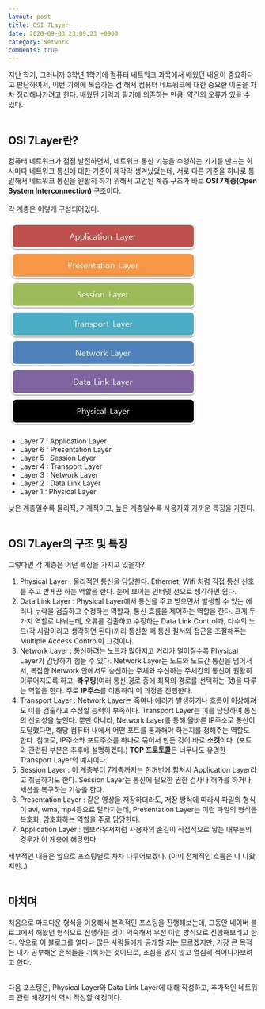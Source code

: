 ```yaml
---
layout: post
title: OSI 7Layer
date: 2020-09-03 23:09:23 +0900
category: Network
comments: true
---
```

지난 학기, 그러니까 3학년 1학기에 컴퓨터 네트워크 과목에서 배웠던 내용이 중요하다고 판단하여서,
이번 기회에 복습하는 겸 해서 컴퓨터 네트워크에 대한 중요한 이론을 차차 정리해나가려고 한다.
배웠던 기억과 필기에 의존하는 만큼, 약간의 오류가 있을 수 있다.
<br/>
<br/>

## OSI 7Layer란?  

컴퓨터 네트워크가 점점 발전하면서, 네트워크 통신 기능을 수행하는 기기를 만드는 회사마다 네트워크 통신에 대한 기준이 제각각 생겨났었는데, 서로 다른 기준을 하나로 통일해서 네트워크 통신을 원활히 하기 위해서 고안된 계층 구조가 바로 **OSI 7계층(Open System Interconnection)** 구조이다.
<br/>
<br/>
각 계층은 이렇게 구성되어있다.

![osi7layer](../img/osi7layer.jpg)

- Layer 7 : Application Layer
- Layer 6 : Presentation Layer
- Layer 5 : Session Layer
- Layer 4 : Transport Layer
- Layer 3 : Network Layer
- Layer 2 : Data Link Layer
- Layer 1 : Physical Layer

낮은 계층일수록 물리적, 기계적이고, 높은 계층일수록 사용자와 가까운 특징을 가진다.
<br/>
<br/>

## OSI 7Layer의 구조 및 특징

그렇다면 각 계층은 어떤 특징을 가지고 있을까?

1. Physical Layer : 물리적인 통신을 담당한다. Ethernet, Wifi 처럼 직접 통신 신호를 주고 받게끔 하는 역할을 한다. 눈에 보이는 인터넷 선으로 생각하면 쉽다.
2. Data Link Layer : Physical Layer에서 통신을 주고 받으면서 발생할 수 있는 에러나 누락을 검출하고 수정하는 역할과, 통신 흐름을 제어하는 역할을 한다. 크게 두가지 역할로 나뉘는데, 오류를 검출하고 수정하는 Data Link Control과, 다수의 노드(각 사람이라고 생각하면 된다)끼리 통신할 때 통신 질서와 접근을 조절해주는 Multiple Access Control이 그것이다.
3. Network Layer : 통신하려는 노드가 많아지고 거리가 멀어질수록 Physical Layer가 감당하기 힘들 수 있다. Network Layer는 노드와 노드간 통신을 넘어서서, 복잡한 Network 안에서도 송신하는 주체와 수신하는 주체간의 통신이 원활히 이루어지도록 하고, **라우팅**(여러 통신 경로 중에 최적의 경로를 선택하는 것)을 다루는 역할을 한다. 주로 **IP주소**를 이용하여 이 과정을 진행한다.
4. Transport Layer : Network Layer는 혹여나 에러가 발생하거나 흐름이 이상해져도 이를 검출하고 수정할 능력이 부족하다. Transport Layer는 이를 담당하여 통신의 신뢰성을 높인다. 뿐만 아니라, Network Layer를 통해 올바른 IP주소로 통신이 도달했다면, 해당 컴퓨터 내에서 어떤 포트를 통과해야 하는지를 정해주는 역할도 한다. 참고로, IP주소와 포트주소를 하나로 묶어서 만든 것이 바로 **소켓**이다. (포트와 관련된 부분은 추후에 설명하겠다.) **TCP 프로토콜**은 너무나도 유명한 Transport Layer의 예시이다.
5. Session Layer : 이 계층부터 7계층까지는 한꺼번에 합쳐서 Application Layer라고 취급하기도 한다.
Session Layer는 통신에 필요한 권한 검사나 허가를 하거나, 세션을 복구하는 기능을 한다.
6. Presentation Layer : 같은 영상을 저장하더라도, 저장 방식에 따라서 파일의 형식이 avi, wma, mp4등으로 달라지는데, Presentation Layer는 이런 파일의 형식을 복호화, 암호화하는 역할을 주로 담당한다.
7. Application Layer : 웹브라우저처럼 사용자의 손길이 직접적으로 닿는 대부분의 경우가 이 계층에 해당한다.

세부적인 내용은 앞으로 포스팅별로 차차 다루어보겠다. (이미 전체적인 흐름은 다 나왔지만..)
<br/>
<br/>

## 마치며

처음으로 마크다운 형식을 이용해서 본격적인 포스팅을 진행해보는데, 그동안 네이버 블로그에서 해왔던 형식으로 진행하는 것이 익숙해서 우선 이런 방식으로 진행해보려고 한다. 앞으로 이 블로그를 얼마나 많은 사람들에게 공개할 지는 모르겠지만, 가장 큰 목적은 내가 공부해온 흔적들을 기록하는 것이므로, 초심을 잃지 않고 열심히 적어나가보려고 한다.
<br/>
<br/>

다음 포스팅은, Physical Layer와 Data Link Layer에 대해 작성하고, 추가적인 네트워크 관련 배경지식 역시 작성할 예정이다.
